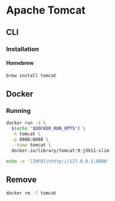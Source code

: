 # Apache Tomcat

## CLI

### Installation

#### Homebrew

```sh
brew install tomcat
```

## Docker

### Running

```sh
docker run -d \
  $(echo "$DOCKER_RUN_OPTS") \
  -h tomcat \
  -p 8080:8080 \
  --name tomcat \
  docker.io/library/tomcat:9-jdk11-slim
```

```sh
echo -e '[INFO]\thttp://127.0.0.1:8080'
```

## Remove

```sh
docker rm -f tomcat
```
